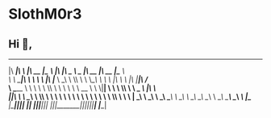 # SlothM0r3

## Hi 👋, 
 ________  ___       ________  _________  ___  ___  _____ ______   ________  ________  ________     
|\   ____\|\  \     |\   __  \|\___   ___\\  \|\  \|\   _ \  _   \|\   __  \|\   __  \|\_____  \    
\ \  \___|\ \  \    \ \  \|\  \|___ \  \_\ \  \\\  \ \  \\\__\ \  \ \  \|\  \ \  \|\  \|____|\ /_   
 \ \_____  \ \  \    \ \  \\\  \   \ \  \ \ \   __  \ \  \\|__| \  \ \  \\\  \ \   _  _\    \|\  \  
  \|____|\  \ \  \____\ \  \\\  \   \ \  \ \ \  \ \  \ \  \    \ \  \ \  \\\  \ \  \\  \|  __\_\  \ 
    ____\_\  \ \_______\ \_______\   \ \__\ \ \__\ \__\ \__\    \ \__\ \_______\ \__\\ _\ |\_______\
   |\_________\|_______|\|_______|    \|__|  \|__|\|__|\|__|     \|__|\|_______|\|__|\|__|\|_______|
   \|_________|                                                                                     
                                                                                                    
